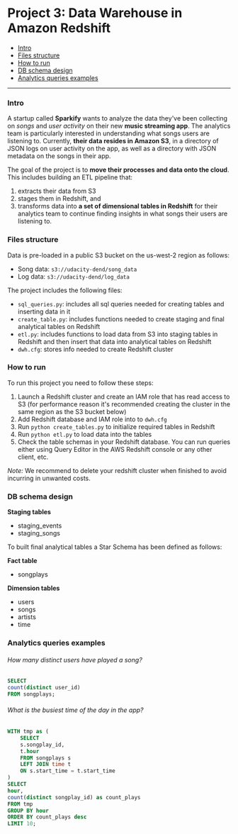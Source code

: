 # Project 3: Data Warehouse in Amazon Redshift


* [Intro](#Intro)
* [Files structure](#Files-structure)
* [How to run](#How-to-run)
* [DB schema design](#DB-schema-design)
* [Analytics queries examples](#Analytics-queries-examples)

--------------------------------------------



### Intro
A startup called **Sparkify** wants to analyze the data they've been collecting on _songs_ and _user activity_ on their new **music streaming app**. The analytics team is particularly interested in understanding what songs users are listening to. Currently, **their data resides in Amazon S3**, in a directory of JSON logs on user activity on the app, as well as a directory with JSON metadata on the songs in their app.

The goal of the project is to **move their processes and data onto the cloud**. This includes building an ETL pipeline that:

1) extracts their data from S3
2) stages them in Redshift, and 
3) transforms data into **a set of dimensional tables in Redshift** for their analytics team to continue finding insights in what songs their users are listening to. 



### Files structure

Data is pre-loaded in a public S3 bucket on the us-west-2 region as follows:
* Song data: `s3://udacity-dend/song_data`
* Log data: `s3://udacity-dend/log_data`


The project includes the following files:
* `sql_queries.py`: includes all sql queries needed for creating tables and inserting data in it
* `create_table.py`: includes functions needed to create staging and final analytical tables on Redshift
* `etl.py`: includes functions to load data from S3 into staging tables in Redshift and then insert that data into analytical tables on Redshift
* `dwh.cfg`: stores info needed to create Redshift cluster




### How to run
To run this project you need to follow these steps:

1. Launch a Redshift cluster and create an IAM role that has read access to S3 (for performance reason it's recommended creating the cluster in the same region as the S3 bucket below)
2. Add Redshift database and IAM role into to `dwh.cfg`
3. Run `python create_tables.py` to initialize required tables in Redshift
4. Run `python etl.py` to load data into the tables
5. Check the table schemas in your Redshift database. You can run queries either using Query Editor in the AWS Redshift console or any other client, etc.

*Note:* We recommend to delete your redshift cluster when finished to avoid incurring in unwanted costs.




### DB schema design

**Staging tables**
* staging_events
* staging_songs

To built final analytical tables a Star Schema has been defined as follows:

**Fact table**
* songplays

**Dimension tables**
* users
* songs
* artists
* time




### Analytics queries examples

###### How many distinct users have played a song?

```SQL
SELECT 
count(distinct user_id) 
FROM songplays;
```


###### What is the busiest time of the day in the app?
```SQL
WITH tmp as (
    SELECT 
    s.songplay_id, 
    t.hour 
    FROM songplays s 
    LEFT JOIN time t 
    ON s.start_time = t.start_time
) 
SELECT 
hour, 
count(distinct songplay_id) as count_plays 
FROM tmp 
GROUP BY hour 
ORDER BY count_plays desc 
LIMIT 10;
```